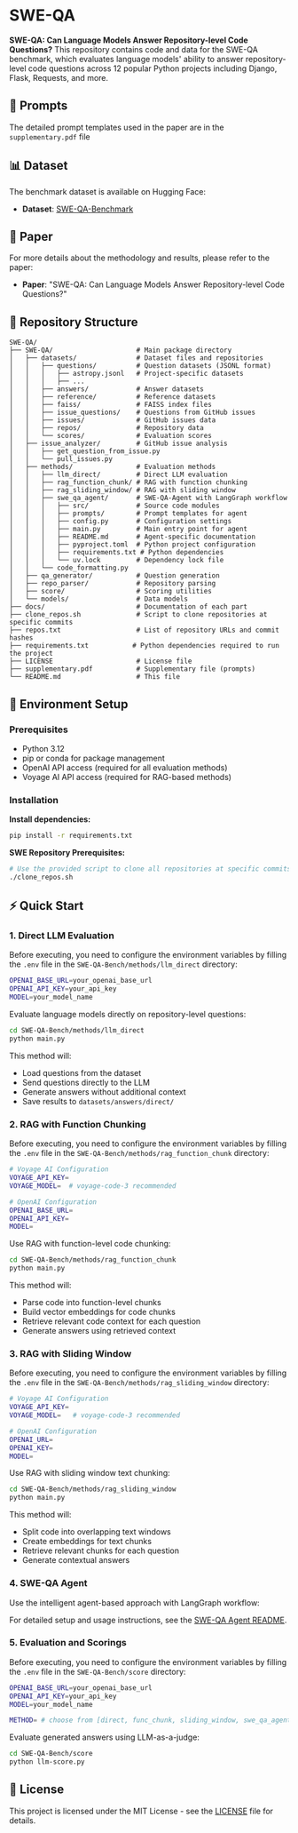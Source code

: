 # SWE-QA

**SWE-QA: Can Language Models Answer Repository-level Code Questions?**
This repository contains code and data for the SWE-QA benchmark, which evaluates language models' ability to answer repository-level code questions across 12 popular Python projects including Django, Flask, Requests, and more.

## 📝 Prompts

The detailed prompt templates used in the paper are in the `supplementary.pdf` file

## 📊 Dataset

The benchmark dataset is available on Hugging Face:
- **Dataset**: [SWE-QA-Benchmark](https://huggingface.co/datasets/swe-qa/SWE-QA-Benchmark)

## 📖 Paper

For more details about the methodology and results, please refer to the paper:
- **Paper**: "SWE-QA: Can Language Models Answer Repository-level Code Questions?"

## 📁 Repository Structure

```
SWE-QA/
├── SWE-QA/                     # Main package directory
│   ├── datasets/               # Dataset files and repositories
│   │   ├── questions/          # Question datasets (JSONL format)
│   │   │   ├── astropy.jsonl   # Project-specific datasets
│   │   │   ├── ...
│   │   ├── answers/            # Answer datasets
│   │   ├── reference/          # Reference datasets
│   │   ├── faiss/              # FAISS index files
│   │   ├── issue_questions/    # Questions from GitHub issues
│   │   ├── issues/             # GitHub issues data
│   │   ├── repos/              # Repository data
│   │   └── scores/             # Evaluation scores
│   ├── issue_analyzer/         # GitHub issue analysis
│   │   ├── get_question_from_issue.py
│   │   └── pull_issues.py
│   ├── methods/                # Evaluation methods
│   │   ├── llm_direct/         # Direct LLM evaluation
│   │   ├── rag_function_chunk/ # RAG with function chunking
│   │   ├── rag_sliding_window/ # RAG with sliding window
│   │   ├── swe_qa_agent/       # SWE-QA-Agent with LangGraph workflow
│   │   │   ├── src/            # Source code modules
│   │   │   ├── prompts/        # Prompt templates for agent
│   │   │   ├── config.py       # Configuration settings
│   │   │   ├── main.py         # Main entry point for agent
│   │   │   ├── README.md       # Agent-specific documentation
│   │   │   ├── pyproject.toml  # Python project configuration
│   │   │   ├── requirements.txt # Python dependencies
│   │   │   └── uv.lock         # Dependency lock file
│   │   └── code_formatting.py
│   ├── qa_generator/           # Question generation
│   ├── repo_parser/            # Repository parsing
│   ├── score/                  # Scoring utilities
│   └── models/                 # Data models
├── docs/                       # Documentation of each part
├── clone_repos.sh              # Script to clone repositories at specific commits
├── repos.txt                   # List of repository URLs and commit hashes
├── requirements.txt           # Python dependencies required to run the project
├── LICENSE                     # License file
├── supplementary.pdf           # Supplementary file (prompts)
└── README.md                   # This file
```

## 🚀 Environment Setup

### Prerequisites

- Python 3.12
- pip or conda for package management
- OpenAI API access (required for all evaluation methods)
- Voyage AI API access (required for RAG-based methods)

### Installation
**Install dependencies:**
   ```bash
   pip install -r requirements.txt
   ```
   
**SWE Repository Prerequisites:**
   ```bash
   # Use the provided script to clone all repositories at specific commits
   ./clone_repos.sh
   ```

## ⚡ Quick Start

### 1. Direct LLM Evaluation

Before executing, you need to configure the environment variables by filling the `.env` file in the `SWE-QA-Bench/methods/llm_direct` directory:
```bash
OPENAI_BASE_URL=your_openai_base_url
OPENAI_API_KEY=your_api_key
MODEL=your_model_name
```

Evaluate language models directly on repository-level questions:
```bash
cd SWE-QA-Bench/methods/llm_direct
python main.py
```

This method will:
- Load questions from the dataset
- Send questions directly to the LLM
- Generate answers without additional context
- Save results to `datasets/answers/direct/`

### 2. RAG with Function Chunking
Before executing, you need to configure the environment variables by filling the `.env` file in the `SWE-QA-Bench/methods/rag_function_chunk` directory:
```bash
# Voyage AI Configuration
VOYAGE_API_KEY=
VOYAGE_MODEL=  # voyage-code-3 recommended

# OpenAI Configuration
OPENAI_BASE_URL=
OPENAI_API_KEY=
MODEL=
```

Use RAG with function-level code chunking:

```bash
cd SWE-QA-Bench/methods/rag_function_chunk
python main.py
```

This method will:
- Parse code into function-level chunks
- Build vector embeddings for code chunks
- Retrieve relevant code context for each question
- Generate answers using retrieved context

### 3. RAG with Sliding Window

Before executing, you need to configure the environment variables by filling the `.env` file in the `SWE-QA-Bench/methods/rag_sliding_window` directory:
```bash
# Voyage AI Configuration
VOYAGE_API_KEY=
VOYAGE_MODEL=   # voyage-code-3 recommended

# OpenAI Configuration
OPENAI_URL=
OPENAI_KEY=
MODEL=
```

Use RAG with sliding window text chunking:

```bash
cd SWE-QA-Bench/methods/rag_sliding_window
python main.py
```

This method will:
- Split code into overlapping text windows
- Create embeddings for text chunks
- Retrieve relevant chunks for each question
- Generate contextual answers

### 4. SWE-QA Agent

Use the intelligent agent-based approach with LangGraph workflow:

For detailed setup and usage instructions, see the [SWE-QA Agent README](SWE-QA/methods/swe_qa_agent/README.md).

### 5. Evaluation and Scorings
Before executing, you need to configure the environment variables by filling the `.env` file in the `SWE-QA-Bench/score` directory:
```bash
OPENAI_BASE_URL=your_openai_base_url
OPENAI_API_KEY=your_api_key
MODEL=your_model_name

METHOD= # choose from [direct, func_chunk, sliding_window, swe_qa_agent]
```

Evaluate generated answers using LLM-as-a-judge:
```bash
cd SWE-QA-Bench/score
python llm-score.py
```

## 📄 License
This project is licensed under the MIT License - see the [LICENSE](LICENSE) file for details.